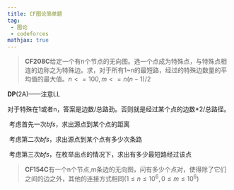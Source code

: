 ```yaml
---
title: CF图论简单题
tag:
 - 图论
 - codeforces
mathjax: true
---
```


>**CF208C**给定一个有n个节点的无向图。选一个点成为特殊点，与特殊点相连的边称之为特殊边。求，对于所有1~n的最短路，经过的特殊边数量的平均值的最大值。$n<=100, m<=n(n-1)/2$

**DP**(2A)——注意LL

​	对于特殊在1或者n，答案是边数/总路劲。否则就是经过某个点的边数*2/总路径。

​	考虑首先一次$bfs$，求出源点到某个点的距离

​	考虑第二次$bfs$，求出源点到某个点有多少次条路

​	考虑第三次$bfs$，在枚举出点的情况下，求出有多少最短路经过该点

> **CF154C**有一个n个节点,m条边的无向图，问有多少个点对，使得除了它们之间的边之外，其他的连接方式相同$(1 ≤ n ≤ 10^6, 0 ≤ m ≤ 10^6)$

